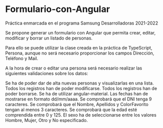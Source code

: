 # Formulario-con-Angular
Práctica enmarcada en el programa Samsung Desarrolladoras 2021-2022

Se propone generar un formulario con Angular que permita crear, editar, modificar y borrar un listado de personas.

Para ello se puede utilizar la clase creada en la práctica de TypeScript, Persona, aunque no será necesario proporcionar los campos Dirección, Teléfono y Mail.

A la hora de crear o editar una persona será necesario realizar las siguientes validaciones sobre los datos:

Se ha de poder dar de alta nuevas personas y visualizarlas en una lista.
Todos los registros han de poder modificarse.
Todos los registros han de poder borrarse.
Se ha de utilizar angular-material.
Las fechas han de mostrarse en formato dd/mm/aaaa.
Se comprobará que el DNI tenga 9 caracteres.
Se comprobará que el Nombre, Apellidos y ColorFavorito tengan al menos 3 caracteres.
Se comprobará que la edad esté comprendida entre 0 y 125.
El sexo ha de seleccionarse entre los valores Hombre, Mujer, Otro y No especificado.
